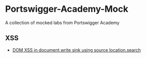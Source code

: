 # Portswigger-Academy-Mock
A collection of mocked labs from Portswigger Academy

## XSS
- [DOM XSS in document.write sink using source location.search](https://github.com/p-cap/Portswigger-Academy-Mock/tree/main/XSS/1)
